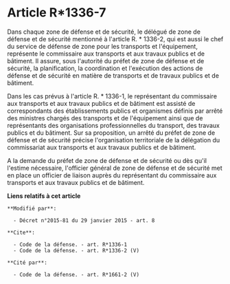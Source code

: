 # Article R*1336-7

Dans chaque zone de défense et de sécurité, le délégué de zone de défense et de sécurité mentionné à l'article R. * 1336-2,
qui est aussi le chef du service de défense de zone pour les transports et l'équipement, représente le commissaire aux
transports et aux travaux publics et de bâtiment. Il assure, sous l'autorité du préfet de zone de défense et de sécurité, la
planification, la coordination et l'exécution des actions de défense et de sécurité en matière de transports et de travaux
publics et de bâtiment. 

Dans les cas prévus à l'article R. * 1336-1, le représentant du commissaire aux transports et aux travaux publics et de
bâtiment est assisté de correspondants des établissements publics et organismes définis par arrêté des ministres chargés des
transports et de l'équipement ainsi que de représentants des organisations professionnelles du transport, des travaux publics
et du bâtiment. Sur sa proposition, un arrêté du préfet de zone de défense et de sécurité précise l'organisation territoriale
de la délégation du commissariat aux transports et aux travaux publics et de bâtiment. 

A la demande du préfet de zone de défense et de sécurité ou dès qu'il l'estime nécessaire, l'officier général de zone de
défense et de sécurité met en place un officier de liaison auprès du représentant du commissaire aux transports et aux
travaux publics et de bâtiment.

**Liens relatifs à cet article**

	**Modifié par**:

	  - Décret n°2015-81 du 29 janvier 2015 - art. 8

	**Cite**:

	  - Code de la défense. - art. R*1336-1
	  - Code de la défense. - art. R*1336-2 (V)

	**Cité par**:

	  - Code de la défense. - art. R*1661-2 (V)
